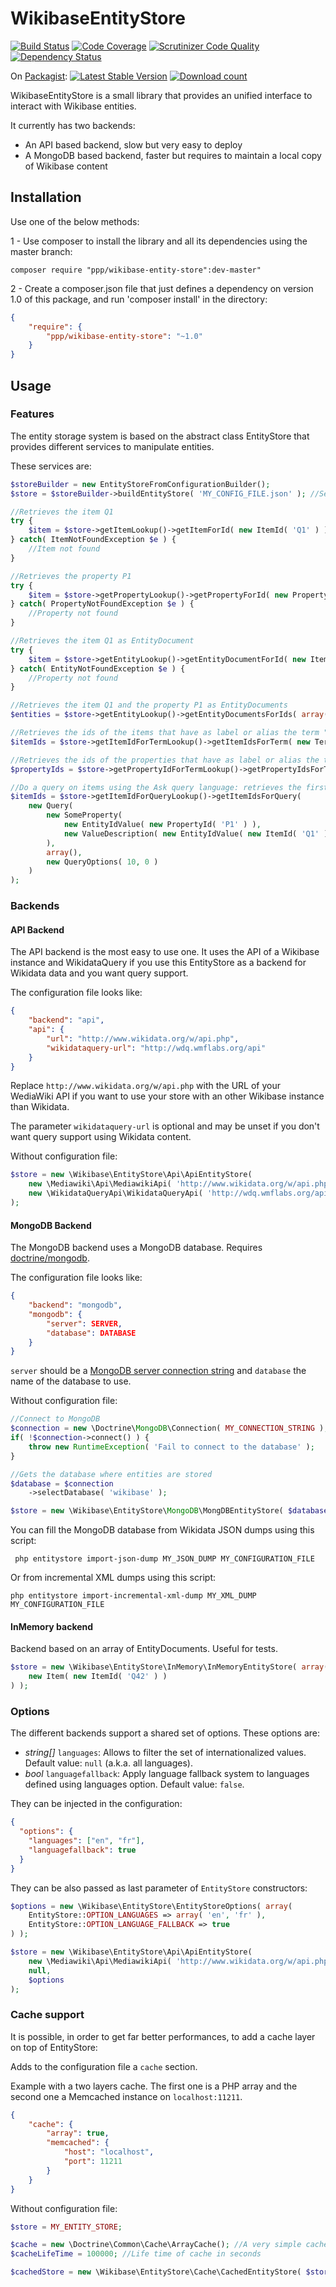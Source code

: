 # WikibaseEntityStore

[![Build Status](https://scrutinizer-ci.com/g/ProjetPP/WikibaseEntityStore/badges/build.png?b=master)](https://scrutinizer-ci.com/g/ProjetPP/WikibaseEntityStore/build-status/master)
[![Code Coverage](https://scrutinizer-ci.com/g/ProjetPP/WikibaseEntityStore/badges/coverage.png?b=master)](https://scrutinizer-ci.com/g/ProjetPP/WikibaseEntityStore/?branch=master)
[![Scrutinizer Code Quality](https://scrutinizer-ci.com/g/ProjetPP/WikibaseEntityStore/badges/quality-score.png?b=master)](https://scrutinizer-ci.com/g/ProjetPP/WikibaseEntityStore/?branch=master)
[![Dependency Status](https://www.versioneye.com/user/projects/54d0e3fa3ca08473b400010f/badge.svg?style=flat)](https://www.versioneye.com/user/projects/54d0e3fa3ca08473b400010f)

On [Packagist](https://packagist.org/packages/ppp/wikibase-entity-store):
[![Latest Stable Version](https://poser.pugx.org/ppp/wikibase-entity-store/version.png)](https://packagist.org/packages/ppp/wikibase-entity-store)
[![Download count](https://poser.pugx.org/ppp/wikibase-entity-store/d/total.png)](https://packagist.org/packages/ppp/wikibase-entity-store)


WikibaseEntityStore is a small library that provides an unified interface to interact with Wikibase entities.

It currently has two backends:

- An API based backend, slow but very easy to deploy
- A MongoDB based backend, faster but requires to maintain a local copy of Wikibase content

## Installation

Use one of the below methods:

1 - Use composer to install the library and all its dependencies using the master branch:

    composer require "ppp/wikibase-entity-store":dev-master"

2 - Create a composer.json file that just defines a dependency on version 1.0 of this package, and run 'composer install' in the directory:

```json
{
    "require": {
        "ppp/wikibase-entity-store": "~1.0"
    }
}
```


## Usage

### Features

The entity storage system is based on the abstract class EntityStore that provides different services to manipulate entities.

These services are:

```php
$storeBuilder = new EntityStoreFromConfigurationBuilder();
$store = $storeBuilder->buildEntityStore( 'MY_CONFIG_FILE.json' ); //See backend section for examples of configuration file

//Retrieves the item Q1
try {
    $item = $store->getItemLookup()->getItemForId( new ItemId( 'Q1' ) );
} catch( ItemNotFoundException $e ) {
    //Item not found
}

//Retrieves the property P1
try {
    $item = $store->getPropertyLookup()->getPropertyForId( new PropertyId( 'P1' ) );
} catch( PropertyNotFoundException $e ) {
    //Property not found
}

//Retrieves the item Q1 as EntityDocument
try {
    $item = $store->getEntityLookup()->getEntityDocumentForId( new ItemId( 'Q1' ) );
} catch( EntityNotFoundException $e ) {
    //Property not found
}

//Retrieves the item Q1 and the property P1 as EntityDocuments
$entities = $store->getEntityLookup()->getEntityDocumentsForIds( array( new ItemId( 'Q1' ), new PropertyId( 'P1' ) ) );

//Retrieves the ids of the items that have as label or alias the term "Nyan Cat" in English (with a case insensitive compare)
$itemIds = $store->getItemIdForTermLookup()->getItemIdsForTerm( new Term( 'en', 'Nyan Cat' ) );

//Retrieves the ids of the properties that have as label or alias the term "foo" in French (with a case insensitive compare)
$propertyIds = $store->getPropertyIdForTermLookup()->getPropertyIdsForTerm( new Term( 'fr', 'Foo' ) );

//Do a query on items using the Ask query language: retrieves the first 10 items with P1: Q1
$itemIds = $store->getItemIdForQueryLookup()->getItemIdsForQuery(
    new Query(
        new SomeProperty(
	        new EntityIdValue( new PropertyId( 'P1' ) ),
			new ValueDescription( new EntityIdValue( new ItemId( 'Q1' ) ) )
		),
		array(),
		new QueryOptions( 10, 0 )
	)
);
```

### Backends

#### API Backend
The API backend is the most easy to use one. It uses the API of a Wikibase instance and WikidataQuery if you use this EntityStore
as a backend for Wikidata data and you want query support.

The configuration file looks like:

```json
{
    "backend": "api",
    "api": {
        "url": "http://www.wikidata.org/w/api.php",
        "wikidataquery-url": "http://wdq.wmflabs.org/api"
    }
}
```

Replace `http://www.wikidata.org/w/api.php` with the URL of your WediaWiki API if you want to use your store with an other Wikibase instance than Wikidata.

The parameter `wikidataquery-url` is optional and may be unset if you don't want query support using Wikidata content.

Without configuration file:

```php
$store = new \Wikibase\EntityStore\Api\ApiEntityStore(
    new \Mediawiki\Api\MediawikiApi( 'http://www.wikidata.org/w/api.php' ),
    new \WikidataQueryApi\WikidataQueryApi( 'http://wdq.wmflabs.org/api' )
);
 ```

#### MongoDB Backend
The MongoDB backend uses a MongoDB database. Requires [doctrine/mongodb](https://packagist.org/packages/doctrine/mongodb).

The configuration file looks like:

```json
{
    "backend": "mongodb",
    "mongodb": {
        "server": SERVER,
        "database": DATABASE
    }
}
```

`server` should be a [MongoDB server connection string](http://docs.mongodb.org/manual/reference/connection-string/) and `database` the name of the database to use.

Without configuration file:

```php
//Connect to MongoDB
$connection = new \Doctrine\MongoDB\Connection( MY_CONNECTION_STRING );
if( !$connection->connect() ) {
    throw new RuntimeException( 'Fail to connect to the database' );
}

//Gets the database where entities are stored
$database = $connection
    ->selectDatabase( 'wikibase' );

$store = new \Wikibase\EntityStore\MongoDB\MongDBEntityStore( $database );
```

You can fill the MongoDB database from Wikidata JSON dumps using this script:

     php entitystore import-json-dump MY_JSON_DUMP MY_CONFIGURATION_FILE

Or from incremental XML dumps using this script:

	php entitystore import-incremental-xml-dump MY_XML_DUMP MY_CONFIGURATION_FILE

#### InMemory backend
Backend based on an array of EntityDocuments. Useful for tests.

```php
$store = new \Wikibase\EntityStore\InMemory\InMemoryEntityStore( array(
    new Item( new ItemId( 'Q42' ) )
) );
```

### Options

The different backends support a shared set of options. These options are:

- *string[]* `languages`: Allows to filter the set of internationalized values. Default value: `null` (a.k.a. all languages).
- *bool* `languagefallback`: Apply language fallback system to languages defined using languages option. Default value: `false`.

They can be injected in the configuration:

```json
{
  "options": {
    "languages": ["en", "fr"],
    "languagefallback": true
  }
}
```

They can be also passed as last parameter of `EntityStore` constructors:

```php
$options = new \Wikibase\EntityStore\EntityStoreOptions( array(
	EntityStore::OPTION_LANGUAGES => array( 'en', 'fr' ),
	EntityStore::OPTION_LANGUAGE_FALLBACK => true
) );

$store = new \Wikibase\EntityStore\Api\ApiEntityStore(
    new \Mediawiki\Api\MediawikiApi( 'http://www.wikidata.org/w/api.php' ),
    null,
    $options
);
```

### Cache support

It is possible, in order to get far better performances, to add a cache layer on top of EntityStore:

Adds to the configuration file a `cache` section.

Example with a two layers cache. The first one is a PHP array and the second one a Memcached instance on `localhost:11211`.

```json
{
    "cache": {
        "array": true,
        "memcached": {
            "host": "localhost",
            "port": 11211
        }
    }
}
```

Without configuration file:

```php
$store = MY_ENTITY_STORE;

$cache = new \Doctrine\Common\Cache\ArrayCache(); //A very simple cache
$cacheLifeTime = 100000; //Life time of cache in seconds

$cachedStore = new \Wikibase\EntityStore\Cache\CachedEntityStore( $store, $cache, $cacheLifeTime );
```
